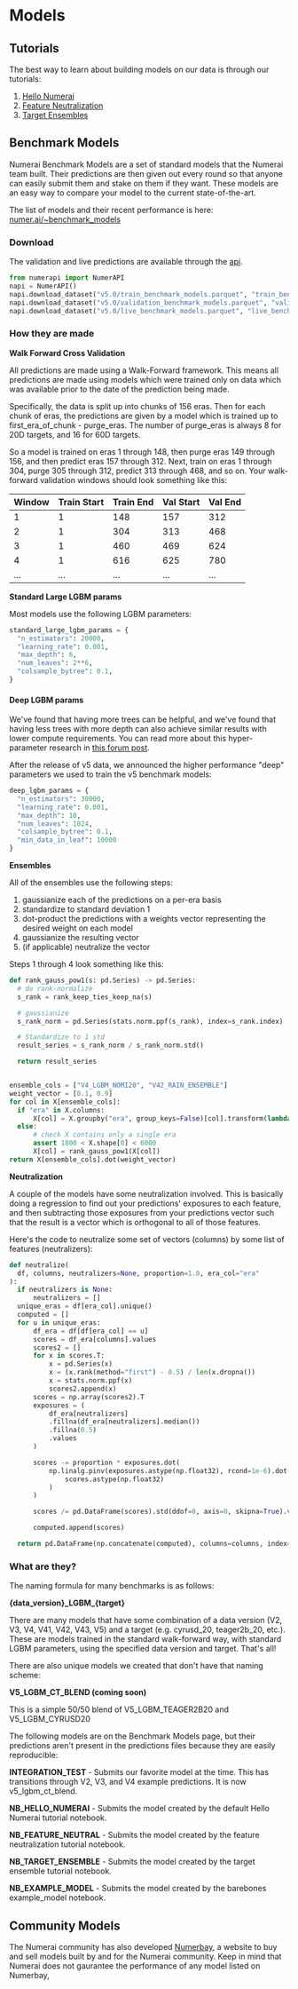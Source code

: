 # Models

## Tutorials

The best way to learn about building models on our data is through our tutorials:

1. [Hello Numerai](https://numer.ai/tutorial/hello-numerai)
2. [Feature Neutralization](https://numer.ai/tutorial/feature-neutralization)
3. [Target Ensembles](https://numer.ai/tutorial/target-ensemble)

## Benchmark Models

Numerai Benchmark Models are a set of standard models that the Numerai team built.  Their predictions are then given out every round so that anyone can easily submit them and stake on them if they want. These models are an easy way to compare your model to the current state-of-the-art.

The list of models and their recent performance is here:  [numer.ai/\~benchmark\_models](https://numer.ai/\~benchmark\_models)

### Download

The validation and live predictions are available through the [api](https://github.com/uuazed/numerapi).

```python
from numerapi import NumerAPI
napi = NumerAPI()
napi.download_dataset("v5.0/train_benchmark_models.parquet", "train_benchmark_models.parquet")
napi.download_dataset("v5.0/validation_benchmark_models.parquet", "validation_benchmark_models.parquet")
napi.download_dataset("v5.0/live_benchmark_models.parquet", "live_benchmark_models.parquet")
```

### How they are made

**Walk Forward Cross Validation**

All predictions are made using a Walk-Forward framework.  This means all predictions are made using models which were trained only on data which was available prior to the date of the prediction being made.&#x20;

Specifically, the data is split up into chunks of 156 eras.  Then for each chunk of eras, the predictions are given by a model which is trained up to first\_era\_of\_chunk - purge\_eras.  The number of purge\_eras is always 8 for 20D targets, and 16 for 60D targets. &#x20;

So a model is trained on eras 1 through 148, then purge eras 149 through 156, and then predict eras 157 through 312. Next, train on eras 1 through 304, purge 305 through 312, predict 313 through 468, and so on.  Your walk-forward validation windows should look something like this:

| Window | Train Start | Train End | Val Start | Val End |
| ------ | ----------- | --------- | --------- | ------- |
| 1      | 1           | 148       | 157       | 312     |
| 2      | 1           | 304       | 313       | 468     |
| 3      | 1           | 460       | 469       | 624     |
| 4      | 1           | 616       | 625       | 780     |
| ...    | ...         | ...       | ...       | ...     |

**Standard Large LGBM params**

Most models use the following LGBM parameters:

```python
standard_large_lgbm_params = {
  "n_estimators": 20000,
  "learning_rate": 0.001,
  "max_depth": 6,
  "num_leaves": 2**6,
  "colsample_bytree": 0.1,
}
```

#### Deep LGBM params

We've found that having more trees can be helpful, and we've found that having less trees with more depth can also achieve similar results with lower compute requirements.  You can read more about this hyper-parameter research in [this forum post](https://forum.numer.ai/t/super-massive-lgbm-grid-search/6463).

After the release of v5 data, we announced the higher performance "deep" parameters we used to train the v5 benchmark models:

```python
deep_lgbm_params = {
  "n_estimators": 30000,
  "learning_rate": 0.001,
  "max_depth": 10,
  "num_leaves": 1024,
  "colsample_bytree": 0.1,
  "min_data_in_leaf": 10000
}
```

**Ensembles**

All of the ensembles use the following steps:

1. gaussianize each of the predictions on a per-era basis
2. standardize to standard deviation 1
3. dot-product the predictions with a weights vector representing the desired weight on each model
4. gaussianize the resulting vector
5. (if applicable) neutralize the vector

Steps 1 through 4 look something like this:

```python
def rank_gauss_pow1(s: pd.Series) -> pd.Series:
  # do rank-normalize
  s_rank = rank_keep_ties_keep_na(s)

  # gaussianize
  s_rank_norm = pd.Series(stats.norm.ppf(s_rank), index=s_rank.index)

  # Standardize to 1 std
  result_series = s_rank_norm / s_rank_norm.std()

  return result_series


ensemble_cols = ["V4_LGBM_NOMI20", "V42_RAIN_ENSEMBLE"]
weight_vector = [0.1, 0.9]
for col in X[ensemble_cols]:
  if "era" in X.columns:
      X[col] = X.groupby("era", group_keys=False)[col].transform(lambda s1: rank_gauss_pow1(s1))
  else:
      # check X contains only a single era
      assert 1800 < X.shape[0] < 6000
      X[col] = rank_gauss_pow1(X[col])
return X[ensemble_cols].dot(weight_vector)
```

**Neutralization**

A couple of the models have some neutralization involved.  This is basically doing a regression to find out your predictions' exposures to each feature, and then subtracting those exposures from your predictions vector such that the result is a vector which is orthogonal to all of those features.

Here's the code to neutralize some set of vectors (columns) by some list of features (neutralizers):

```python
def neutralize(
  df, columns, neutralizers=None, proportion=1.0, era_col="era"
):
  if neutralizers is None:
      neutralizers = []
  unique_eras = df[era_col].unique()
  computed = []
  for u in unique_eras:
      df_era = df[df[era_col] == u]
      scores = df_era[columns].values
      scores2 = []
      for x in scores.T:
          x = pd.Series(x)
          x = (x.rank(method="first") - 0.5) / len(x.dropna())
          x = stats.norm.ppf(x)
          scores2.append(x)
      scores = np.array(scores2).T
      exposures = (
          df_era[neutralizers]
          .fillna(df_era[neutralizers].median())
          .fillna(0.5)
          .values
      )

      scores -= proportion * exposures.dot(
          np.linalg.pinv(exposures.astype(np.float32), rcond=1e-6).dot(
              scores.astype(np.float32)
          )
      )

      scores /= pd.DataFrame(scores).std(ddof=0, axis=0, skipna=True).values

      computed.append(scores)

  return pd.DataFrame(np.concatenate(computed), columns=columns, index=df.index)
```

### What are they?

The naming formula for many benchmarks is as follows:

**{data\_version}\_LGBM\_{target}**

There are many models that have some combination of a data version (V2, V3, V4, V41, V42, V43, V5) and a target (e.g. cyrusd\_20, teager2b\_20, etc.). These are models trained in the standard walk-forward way, with standard LGBM parameters, using the specified data version and target. That's all!

There are also unique models we created that don't have that naming scheme:&#x20;

**V5\_LGBM\_CT\_BLEND (coming soon)**

This is a simple 50/50 blend of V5\_LGBM\_TEAGER2B20 and V5\_LGBM\_CYRUSD20



The following models are on the Benchmark Models page, but their predictions aren't present in the predictions files because they are easily reproducible:

**INTEGRATION\_TEST** - Submits our favorite model at the time. This has transitions through V2, V3, and V4 example predictions. It is now v5\_lgbm\_ct\_blend.

**NB\_HELLO\_NUMERAI** - Submits the model created by the default Hello Numerai tutorial notebook.

**NB\_FEATURE\_NEUTRAL** - Submits the model created by the feature neutralization tutorial notebook.

**NB\_TARGET\_ENSEMBLE** - Submits the model created by the target ensemble tutorial notebook.

**NB\_EXAMPLE\_MODEL** - Submits the model created by the barebones example\_model notebook.

## Community Models

The Numerai community has also developed [Numerbay](https://numerbay.ai/), a website to buy and sell models built by and for the Numerai community. Keep in mind that Numerai does not gaurantee the performance of any model listed on Numerbay,&#x20;

